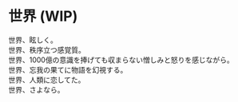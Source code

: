 # 世界 (WIP)

世界、眩しく。  
世界、秩序立つ感覚質。  
世界、1000億の意識を捧げても収まらない憎しみと怒りを感じながら。  
世界、忘我の果てに物語を幻視する。  
世界、人類に恋してた。  
世界、さよなら。
